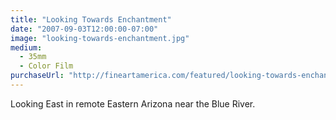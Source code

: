 ```yaml
---
title: "Looking Towards Enchantment"
date: "2007-09-03T12:00:00-07:00"
image: "looking-towards-enchantment.jpg"
medium:
  - 35mm
  - Color Film
purchaseUrl: "http://fineartamerica.com/featured/looking-towards-enchantment-jesse-allen.html"
---
```


Looking East in remote Eastern Arizona near the Blue River.
